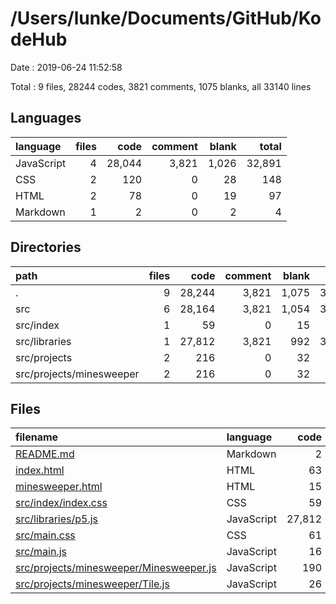 # /Users/lunke/Documents/GitHub/KodeHub

Date : 2019-06-24 11:52:58

Total : 9 files,  28244 codes, 3821 comments, 1075 blanks, all 33140 lines

## Languages
| language | files | code | comment | blank | total |
| :--- | ---: | ---: | ---: | ---: | ---: |
| JavaScript | 4 | 28,044 | 3,821 | 1,026 | 32,891 |
| CSS | 2 | 120 | 0 | 28 | 148 |
| HTML | 2 | 78 | 0 | 19 | 97 |
| Markdown | 1 | 2 | 0 | 2 | 4 |

## Directories
| path | files | code | comment | blank | total |
| :--- | ---: | ---: | ---: | ---: | ---: |
| . | 9 | 28,244 | 3,821 | 1,075 | 33,140 |
| src | 6 | 28,164 | 3,821 | 1,054 | 33,039 |
| src/index | 1 | 59 | 0 | 15 | 74 |
| src/libraries | 1 | 27,812 | 3,821 | 992 | 32,625 |
| src/projects | 2 | 216 | 0 | 32 | 248 |
| src/projects/minesweeper | 2 | 216 | 0 | 32 | 248 |

## Files
| filename | language | code | comment | blank | total |
| :--- | :--- | ---: | ---: | ---: | ---: |
| [README.md](file:///Users/lunke/Documents/GitHub/KodeHub/README.md) | Markdown | 2 | 0 | 2 | 4 |
| [index.html](file:///Users/lunke/Documents/GitHub/KodeHub/index.html) | HTML | 63 | 0 | 13 | 76 |
| [minesweeper.html](file:///Users/lunke/Documents/GitHub/KodeHub/minesweeper.html) | HTML | 15 | 0 | 6 | 21 |
| [src/index/index.css](file:///Users/lunke/Documents/GitHub/KodeHub/src/index/index.css) | CSS | 59 | 0 | 15 | 74 |
| [src/libraries/p5.js](file:///Users/lunke/Documents/GitHub/KodeHub/src/libraries/p5.js) | JavaScript | 27,812 | 3,821 | 992 | 32,625 |
| [src/main.css](file:///Users/lunke/Documents/GitHub/KodeHub/src/main.css) | CSS | 61 | 0 | 13 | 74 |
| [src/main.js](file:///Users/lunke/Documents/GitHub/KodeHub/src/main.js) | JavaScript | 16 | 0 | 2 | 18 |
| [src/projects/minesweeper/Minesweeper.js](file:///Users/lunke/Documents/GitHub/KodeHub/src/projects/minesweeper/Minesweeper.js) | JavaScript | 190 | 0 | 26 | 216 |
| [src/projects/minesweeper/Tile.js](file:///Users/lunke/Documents/GitHub/KodeHub/src/projects/minesweeper/Tile.js) | JavaScript | 26 | 0 | 6 | 32 |